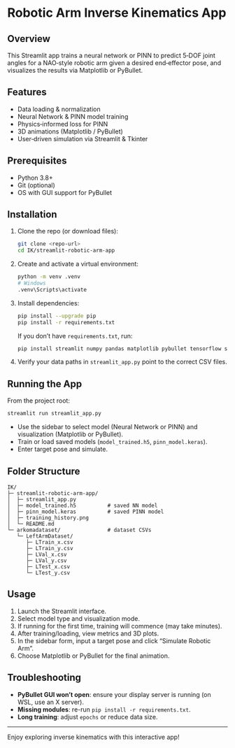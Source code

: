 # Robotic Arm Inverse Kinematics App

## Overview
This Streamlit app trains a neural network or PINN to predict 5‑DOF joint angles for a NAO‑style robotic arm given a desired end‑effector pose, and visualizes the results via Matplotlib or PyBullet.

## Features
- Data loading & normalization
- Neural Network & PINN model training
- Physics‑informed loss for PINN
- 3D animations (Matplotlib / PyBullet)
- User‑driven simulation via Streamlit & Tkinter

## Prerequisites
- Python 3.8+
- Git (optional)
- OS with GUI support for PyBullet

## Installation

1. Clone the repo (or download files):
   ```bash
   git clone <repo-url>
   cd IK/streamlit-robotic-arm-app
   ```

2. Create and activate a virtual environment:
   ```bash
   python -m venv .venv
   # Windows
   .venv\Scripts\activate
   ```

3. Install dependencies:
   ```bash
   pip install --upgrade pip
   pip install -r requirements.txt
   ```
   If you don’t have `requirements.txt`, run:
   ```bash
   pip install streamlit numpy pandas matplotlib pybullet tensorflow scikit-learn imageio
   ```

4. Verify your data paths in `streamlit_app.py` point to the correct CSV files.

## Running the App

From the project root:
```bash
streamlit run streamlit_app.py
```
- Use the sidebar to select model (Neural Network or PINN) and visualization (Matplotlib or PyBullet).
- Train or load saved models (`model_trained.h5`, `pinn_model.keras`).
- Enter target pose and simulate.

## Folder Structure

```
IK/
├─ streamlit-robotic-arm-app/
│  ├─ streamlit_app.py
│  ├─ model_trained.h5          # saved NN model
│  ├─ pinn_model.keras          # saved PINN model
│  ├─ training_history.png
│  └─ README.md
└─ arkomadataset/               # dataset CSVs
   └─ LeftArmDataset/
      ├─ LTrain_x.csv
      ├─ LTrain_y.csv
      ├─ LVal_x.csv
      ├─ LVal_y.csv
      ├─ LTest_x.csv
      └─ LTest_y.csv
```

## Usage

1. Launch the Streamlit interface.
2. Select model type and visualization mode.
3. If running for the first time, training will commence (may take minutes).
4. After training/loading, view metrics and 3D plots.
5. In the sidebar form, input a target pose and click “Simulate Robotic Arm”.
6. Choose Matplotlib or PyBullet for the final animation.

## Troubleshooting

- **PyBullet GUI won’t open**: ensure your display server is running (on WSL, use an X server).
- **Missing modules**: re-run `pip install -r requirements.txt`.
- **Long training**: adjust `epochs` or reduce data size.

---

Enjoy exploring inverse kinematics with this interactive app!
